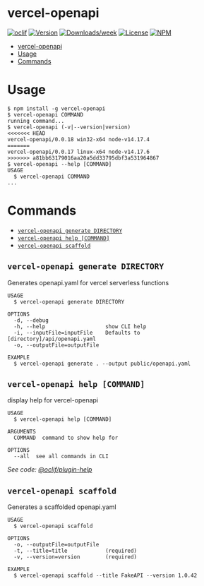 # vercel-openapi

[![oclif](https://img.shields.io/badge/cli-oclif-brightgreen.svg)](https://oclif.io)
[![Version](https://img.shields.io/npm/v/vercel-openapi.svg)](https://npmjs.org/package/vercel-openapi)
[![Downloads/week](https://img.shields.io/npm/dw/vercel-openapi.svg)](https://npmjs.org/package/vercel-openapi)
[![License](https://img.shields.io/npm/l/vercel-openapi.svg)](https://github.com/Mause/vercel-openapi/blob/master/package.json)
[![NPM](https://nodei.co/npm/vercel-openapi.png)](https://nodei.co/npm/vercel-openapi/)

<!-- toc -->

- [vercel-openapi](#vercel-openapi)
- [Usage](#usage)
- [Commands](#commands)
<!-- tocstop -->

# Usage

<!-- usage -->

```sh-session
$ npm install -g vercel-openapi
$ vercel-openapi COMMAND
running command...
$ vercel-openapi (-v|--version|version)
<<<<<<< HEAD
vercel-openapi/0.0.18 win32-x64 node-v14.17.4
=======
vercel-openapi/0.0.17 linux-x64 node-v14.17.6
>>>>>>> a81bb63179016aa20a5dd33795dbf3a531964867
$ vercel-openapi --help [COMMAND]
USAGE
  $ vercel-openapi COMMAND
...
```

<!-- usagestop -->

# Commands

<!-- commands -->

- [`vercel-openapi generate DIRECTORY`](#vercel-openapi-generate-directory)
- [`vercel-openapi help [COMMAND]`](#vercel-openapi-help-command)
- [`vercel-openapi scaffold`](#vercel-openapi-scaffold)

## `vercel-openapi generate DIRECTORY`

Generates openapi.yaml for vercel serverless functions

```
USAGE
  $ vercel-openapi generate DIRECTORY

OPTIONS
  -d, --debug
  -h, --help                   show CLI help
  -i, --inputFile=inputFile    Defaults to [directory]/api/openapi.yaml
  -o, --outputFile=outputFile

EXAMPLE
  $ vercel-openapi generate . --output public/openapi.yaml
```

## `vercel-openapi help [COMMAND]`

display help for vercel-openapi

```
USAGE
  $ vercel-openapi help [COMMAND]

ARGUMENTS
  COMMAND  command to show help for

OPTIONS
  --all  see all commands in CLI
```

_See code: [@oclif/plugin-help](https://github.com/oclif/plugin-help/blob/v3.2.3/src/commands/help.ts)_

## `vercel-openapi scaffold`

Generates a scaffolded openapi.yaml

```
USAGE
  $ vercel-openapi scaffold

OPTIONS
  -o, --outputFile=outputFile
  -t, --title=title            (required)
  -v, --version=version        (required)

EXAMPLE
  $ vercel-openapi scaffold --title FakeAPI --version 1.0.42
```

<!-- commandsstop -->
